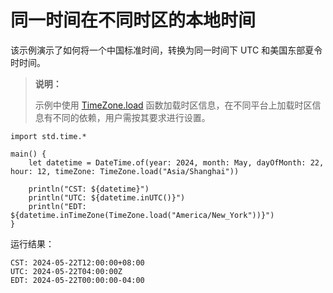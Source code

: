 # 同一时间在不同时区的本地时间

该示例演示了如何将一个中国标准时间，转换为同一时间下 UTC 和美国东部夏令时时间。

> **说明：**
>
> 示例中使用 [TimeZone.load](../time_package_api/time_package_classes.md#static-func-loadstring) 函数加载时区信息，在不同平台上加载时区信息有不同的依赖，用户需按其要求进行设置。

<!-- verify -->

```cangjie
import std.time.*

main() {
    let datetime = DateTime.of(year: 2024, month: May, dayOfMonth: 22, hour: 12, timeZone: TimeZone.load("Asia/Shanghai"))

    println("CST: ${datetime}")
    println("UTC: ${datetime.inUTC()}")
    println("EDT: ${datetime.inTimeZone(TimeZone.load("America/New_York"))}")
}
```

运行结果：

```text
CST: 2024-05-22T12:00:00+08:00
UTC: 2024-05-22T04:00:00Z
EDT: 2024-05-22T00:00:00-04:00
```
